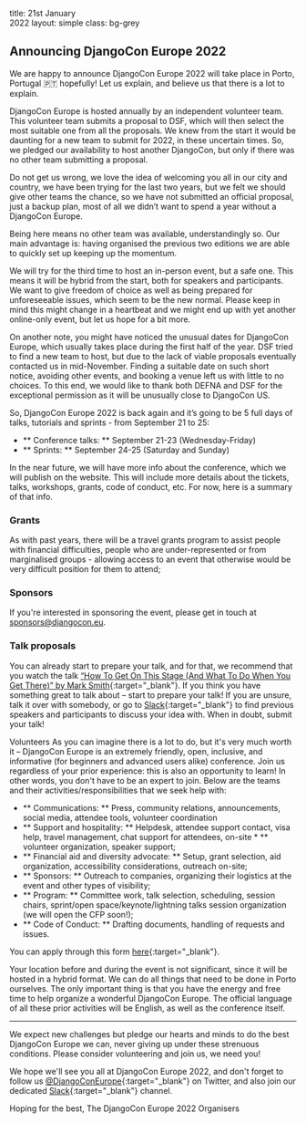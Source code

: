 title: 21st January<br/>2022
layout: simple
class: bg-grey

## Announcing DjangoCon Europe 2022

We are happy to announce DjangoCon Europe 2022 will take place in Porto, Portugal 🇵🇹 hopefully! Let us explain, and believe us that there is a lot to explain.

DjangoCon Europe is hosted annually by an independent volunteer team. This volunteer team submits a proposal to DSF, which will then select the most suitable one from all the proposals. We knew from the start it would be daunting for a new team to submit for 2022, in these uncertain times. So, we pledged our availability to host another DjangoCon, but only if there was no other team submitting a proposal.

Do not get us wrong, we love the idea of welcoming you all in our city and country, we have been trying for the last two years, but we felt we should give other teams the chance, so we have not submitted an official proposal, just a backup plan, most of all we didn’t want to spend a year without a DjangoCon Europe.

Being here means no other team was available, understandingly so. Our main advantage is: having organised the previous two editions we are able to quickly set up keeping up the momentum.

We will try for the third time to host an in-person event, but a safe one. This means it will be hybrid from the start, both for speakers and participants. We want to give freedom of choice as well as being prepared for unforeseeable issues, which seem to be the new normal. Please keep in mind this might change in a heartbeat and we might end up with yet another online-only event, but let us hope for a bit more.

On another note, you might have noticed the unusual dates for DjangoCon Europe, which usually takes place during the first half of the year. DSF tried to find a new team to host, but due to the lack of viable proposals eventually contacted us in mid-November. Finding a suitable date on such short notice, avoiding other events, and booking a venue left us with little to no choices. To this end, we would like to thank both DEFNA and DSF for the exceptional permission as it will be unusually close to DjangoCon US.

So, DjangoCon Europe 2022 is back again and it’s going to be 5 full days of talks, tutorials and sprints - from September 21 to 25:

* ** Conference talks: ** September 21-23 (Wednesday-Friday)
* ** Sprints: ** September 24-25 (Saturday and Sunday)

In the near future, we will have more info about the conference, which we will publish on the website. This will include more details about the tickets, talks, workshops, grants, code of conduct, etc. For now, here is a summary of that info.

### Grants

As with past years, there will be a travel grants program to assist people with financial difficulties, people who are under-represented or from marginalised groups - allowing access to an event that otherwise would be very difficult position for them to attend;

### Sponsors

If you're interested in sponsoring the event, please get in touch at [sponsors@djangocon.eu](mailto:sponsors@djangocon.eu).

### Talk proposals

You can already start to prepare your talk, and for that, we recommend that you watch the talk [“How To Get On This Stage (And What To Do When You Get There)” by Mark Smith](https://www.youtube.com/watch?v=4rsL974kwsE){:target="_blank"}. If you think you have something great to talk about – start to prepare your talk! If you are unsure, talk it over with somebody, or go to [Slack](https://join.slack.com/t/djangoconeurope/shared_invite/zt-1gjg5lqkz-qVQkNnhjztXVme7TQ7ziQA){:target="_blank"} to find previous speakers and participants to discuss your idea with. When in doubt, submit your talk!

Volunteers
As you can imagine there is a lot to do, but it's very much worth it – DjangoCon Europe is an extremely friendly, open, inclusive, and informative (for beginners and advanced users alike) conference. Join us regardless of your prior experience: this is also an opportunity to learn! In other words, you don't have to be an expert to join. Below are the teams and their activities/responsibilities that we seek help with:

* ** Communications: ** Press, community relations, announcements, social media, attendee tools, volunteer coordination
* ** Support and hospitality: ** Helpdesk, attendee support contact, visa help, travel management, chat support for attendees, on-site * ** volunteer organization, speaker support;
* ** Financial aid and diversity advocate: ** Setup, grant selection, aid organization, accessibility considerations, outreach on-site;
* ** Sponsors: ** Outreach to companies, organizing their logistics at the event and other types of visibility;
* ** Program: ** Committee work, talk selection, scheduling, session chairs, sprint/open space/keynote/lightning talks session organization (we will open the CFP soon!);
* ** Code of Conduct: ** Drafting documents, handling of requests and issues.

You can apply through this form [here](https://forms.gle/z9wmZpcmEP3pf5fQ9){:target="_blank"}.

Your location before and during the event is not significant, since it will be hosted in a hybrid format. We can do all things that need to be done in Porto ourselves. The only important thing is that you have the energy and free time to help organize a wonderful DjangoCon Europe. The official language of all these prior activities will be English, as well as the conference itself.

<hr/>

We expect new challenges but pledge our hearts and minds to do the best DjangoCon Europe we can, never giving up under these strenuous conditions. Please consider volunteering and join us, we need you!

We hope we'll see you all at DjangoCon Europe 2022, and don't forget to follow us [@DjangoConEurope](https://twitter.com/djangoconeurope){:target="_blank"} on Twitter, and also join our dedicated [Slack](https://join.slack.com/t/djangoconeurope/shared_invite/zt-1gjg5lqkz-qVQkNnhjztXVme7TQ7ziQA){:target="_blank"} channel.

Hoping for the best,
The DjangoCon Europe 2022 Organisers
